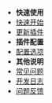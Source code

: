 <!-- docs/_sidebar.md -->
* <strong>快速使用</strong>
* [快速开始](start)
* [更新插件](update)
* <strong>插件配置</strong>
* [配置选项](config)
* <strong>其他说明</strong>
* [常见问题](problems)
* [开发日志](logs)
* [问题反馈](fk)
